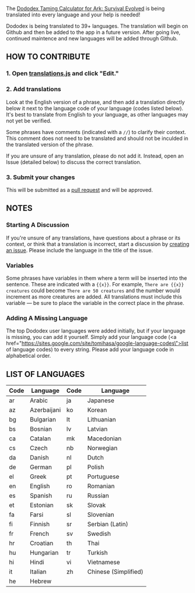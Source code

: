 The [Dododex Taming Calculator for Ark: Survival Evolved](http://www.dododex.com) is being translated into every language and your help is needed!

Dododex is being translated to 39+ languages. The translation will begin on Github and then be added to the app in a future version. After going live, continued maintence and new languages will be added through Github.

## HOW TO CONTRIBUTE

### 1. Open [translations.js](translations.js) and click "Edit."
### 2. Add translations
Look at the English version of a phrase, and then add a translation directly below it next to the language code of your language (codes listed below). It's best to translate from English to your language, as other languages may not yet be verified.

Some phrases have comments (indicated with a `//`) to clarify their context. This comment does not need to be translated and should not be inculded in the translated version of the phrase.

If you are unsure of any translation, please do not add it. Instead, open an Issue (detailed below) to discuss the correct translation.

### 3. Submit your changes
This will be submitted as a [pull request](https://help.github.com/articles/using-pull-requests/) and will be approved.

## NOTES

### Starting A Discussion
If you're unsure of any translations, have questions about a phrase or its context, or think that a translation is incorrect, start a discussion by [creating an issue](https://github.com/dododex/translations/issues/new). Please include the language in the title of the issue.

### Variables
Some phrases have variables in them where a term will be inserted into the sentence. These are indicated with a `{{x}}`. For example, `There are {{x}} creatures` could become `There are 50 creatures` and the number would increment as more creatures are added. All translations must include this variable — be sure to place the variable in the correct place in the phrase.

### Adding A Missing Language
The top Dododex user languages were added initially, but if your language is missing, you can add it yourself. Simply add your language code (<a href=\"https://sites.google.com/site/tomihasa/google-language-codes\">list of language codes</a>) to every string. Please add your language code in alphabetical order. 

## LIST OF LANGUAGES

| Code | Language | Code | Language |
| ---- | -------- | ---- | -------- |
| ar | Arabic | ja | Japanese |
| az | Azerbaijani | ko | Korean |
| bg | Bulgarian | lt | Lithuanian |
| bs | Bosnian | lv | Latvian |
| ca | Catalan | mk | Macedonian |
| cs | Czech | nb | Norwegian |
| da | Danish | nl | Dutch |
| de | German | pl | Polish |
| el | Greek | pt | Portuguese |
| en | English | ro | Romanian |
| es | Spanish | ru | Russian |
| et | Estonian | sk | Slovak |
| fa | Farsi | sl | Slovenian |
| fi | Finnish | sr | Serbian (Latin) |
| fr | French | sv | Swedish |
| hr | Croatian | th | Thai |
| hu | Hungarian | tr | Turkish |
| hi | Hindi | vi | Vietnamese |
| it | Italian | zh | Chinese (Simplified) |
| he | Hebrew |

